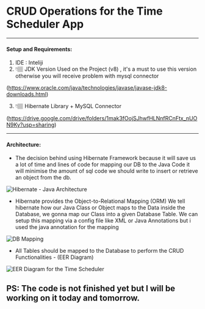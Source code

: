 # CRUD Operations for the Time Scheduler App

---

#### Setup and Requirements:

1. IDE : Inteliji
2. 👇🏽 JDK Version Used on the Project (v8) , it's a must to use this version otherwise you will receive problem with mysql connector 

(https://www.oracle.com/java/technologies/javase/javase-jdk8-downloads.html)

3. 👇🏽 Hibernate Library + MySQL Connector 

(https://drive.google.com/drive/folders/1mak3fOojSJhwfHLNnfRCnFtx_nUON9Ky?usp=sharing)

---

#### Architecture:

- The decision behind using Hibernate Framework because it will save us a lot of time and lines of code for mapping our DB to the Java Code it will minimise the amount of sql code we should write to insert or retrieve an object from the db.

![Hibernate - Java Architecture](https://s3.us-west-2.amazonaws.com/secure.notion-static.com/ecae2524-ee22-446a-b8dd-49fbd67eb63c/DB_App_Architecture.png?X-Amz-Algorithm=AWS4-HMAC-SHA256&X-Amz-Credential=AKIAT73L2G45O3KS52Y5%2F20210201%2Fus-west-2%2Fs3%2Faws4_request&X-Amz-Date=20210201T012146Z&X-Amz-Expires=86400&X-Amz-Signature=75cadad93e6870f3b45bc5ce9929050228607993dba023bcb49fb273f6cd73eb&X-Amz-SignedHeaders=host&response-content-disposition=filename%20%3D%22DB_App_Architecture.png%22)


- Hibernate provides the Object-to-Relational Mapping (ORM)
We tell hibernate how our Java Class or Object maps to the Data inside the Database, we gonna map our Class into a given Database Table. We can setup this mapping via a config file like XML or Java Annotations but i used the java annotation for the mapping

![DB Mapping](https://s3.us-west-2.amazonaws.com/secure.notion-static.com/c9305398-77ba-443d-a261-17a7a9342235/DB-Mapping.png?X-Amz-Algorithm=AWS4-HMAC-SHA256&X-Amz-Credential=AKIAT73L2G45O3KS52Y5%2F20210201%2Fus-west-2%2Fs3%2Faws4_request&X-Amz-Date=20210201T015507Z&X-Amz-Expires=86400&X-Amz-Signature=a4519b3dbe7d878de9941ba29b4564392ae95a40d06376a7d2a0aca4ea6d2850&X-Amz-SignedHeaders=host&response-content-disposition=filename%20%3D%22DB-Mapping.png%22) 


- All Tables should be mapped to the Database to perform the CRUD Functionalities - (EER Diagram)

![EER Diagram for the Time Scheduler](https://s3.us-west-2.amazonaws.com/secure.notion-static.com/326f92d0-3326-4b71-9241-c163bf537c61/Screenshot_2021-02-01_at_02.37.51.png?X-Amz-Algorithm=AWS4-HMAC-SHA256&X-Amz-Credential=AKIAT73L2G45O3KS52Y5%2F20210201%2Fus-west-2%2Fs3%2Faws4_request&X-Amz-Date=20210201T020026Z&X-Amz-Expires=86400&X-Amz-Signature=86f68128d053bdf90678a490d0846c6d3faf2f3d727240a8b5e7831b8f9d6226&X-Amz-SignedHeaders=host&response-content-disposition=filename%20%3D%22Screenshot_2021-02-01_at_02.37.51.png%22)

## PS: The code is not finished yet but I will be working on it today and tomorrow.
